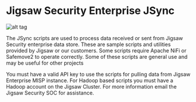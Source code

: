 # Jigsaw Security Enterprise JSync

![alt tag](https://ui.slcsecurity.com/img/custom/JSLOGO.png)

The JSync scripts are used to process data received or sent from Jigsaw Security enterprise data store. These are sample scripts and utilities provided by Jigsaw or our customers. Some scripts require Apache NiFi or Safemove2 to operate correctly. Some of these scripts are general use and may be useful for other projects  <P></P>
You must have a valid API key to use the scripts for pulling data from Jigsaw Enterprise MISP instance. For Hadoop based scripts you must have a Hadoop account on the Jigsaw Cluster. For more information email the Jigsaw Security SOC for assistance. 
<P></P>

